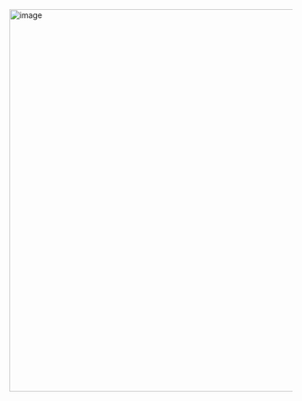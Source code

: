 <img width="682" alt="image" src="https://github.com/chivaszhu/Flutter-Demo/assets/6993572/d85a68f0-8326-4959-88da-6875f6471eeb">

